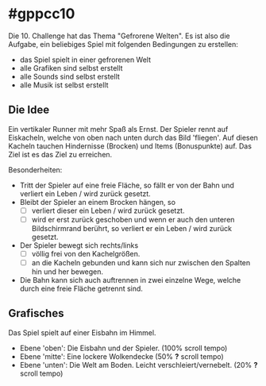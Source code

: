 # #gppcc10

Die 10. Challenge hat das Thema "Gefrorene Welten". Es ist also die Aufgabe, ein beliebiges Spiel mit folgenden Bedingungen zu erstellen:

* das Spiel spielt in einer gefrorenen Welt
* alle Grafiken sind selbst erstellt
* alle Sounds sind selbst erstellt
* alle Musik ist selbst erstellt

## Die Idee

Ein vertikaler Runner mit mehr Spaß als Ernst. Der Spieler rennt auf Eiskacheln, welche von oben nach unten durch das Bild 'fliegen'. Auf diesen Kacheln tauchen Hindernisse (Brocken) und Items (Bonuspunkte) auf. Das Ziel ist es das Ziel zu erreichen.

Besonderheiten:

* Tritt der Spieler auf eine freie Fläche, so fällt er von der Bahn und verliert ein Leben / wird zurück gesetzt.
* Bleibt der Spieler an einem Brocken hängen, so
	* [ ] verliert dieser ein Leben / wird zurück gesetzt.
	* [ ] wird er erst zurück geschoben und wenn er auch den unteren Bildschirmrand berührt, so verliert er ein Leben / wird zurück gesetzt.
* Der Spieler bewegt sich rechts/links
	* [ ] völlig frei von den Kachelgrößen.
	* [ ] an die Kacheln gebunden und kann sich nur zwischen den Spalten hin und her bewegen.
* Die Bahn kann sich auch auftrennen in zwei einzelne Wege, welche durch eine freie Fläche getrennt sind.

## Grafisches

Das Spiel spielt auf einer Eisbahn im Himmel.

* Ebene 'oben': Die Eisbahn und der Spieler. (100% scroll tempo)
* Ebene 'mitte': Eine lockere Wolkendecke (50% **?** scroll tempo)
* Ebene 'unten': Die Welt am Boden. Leicht verschleiert/vernebelt. (20% **?** scroll tempo)